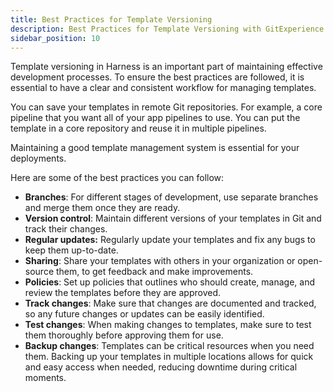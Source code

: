 ```yaml
---
title: Best Practices for Template Versioning
description: Best Practices for Template Versioning with GitExperience
sidebar_position: 10
---
```


Template versioning in Harness is an important part of maintaining effective development processes. To ensure the best practices are followed, it is essential to have a clear and consistent workflow for managing templates. 

You can save your templates in remote Git repositories. For example, a core pipeline that you want all of your app pipelines to use. You can put the template in a core repository and reuse it in multiple pipelines.

Maintaining a good template management system is essential for your deployments.

Here are some of the best practices you can follow: 

- **Branches**: For different stages of development, use separate branches and merge them once they are ready.
- **Version control**: Maintain different versions of your templates in Git and track their changes.
- **Regular updates:** Regularly update your templates and fix any bugs to keep them up-to-date.
- **Sharing**: Share your templates with others in your organization or open-source them, to get feedback and make improvements.
- **Policies**: Set up policies that outlines who should create, manage, and review the templates before they are approved.
- **Track changes**: Make sure that changes are documented and tracked, so any future changes or updates can be easily identified.
- **Test changes**: When making changes to templates, make sure to test them thoroughly before approving them for use.
- **Backup changes**: Templates can be critical resources when you need them. Backing up your templates in multiple locations allows for quick and easy access when needed, reducing downtime during critical moments.